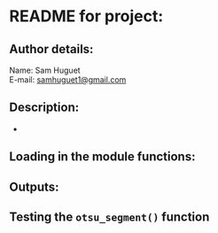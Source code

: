 # README for project: 

## Author details: 
Name: Sam Huguet  
E-mail: samhuguet1@gmail.com

## Description:   
- 

## Loading in the module functions: 

## Outputs:

## Testing the ```otsu_segment()``` function 
